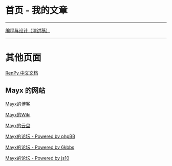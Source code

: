 # 首页 - 我的文章

 * * *

[编程与设计（演讲稿）](./docs/Coding.html)   

 * * *
 
 # 其他页面   
 
 [RenPy 中文文档](./RenPy)   
 
 ## Mayx 的网站   
 
[Mayx的博客](http://mayx.my-board.org/)   

[Mayx的Wiki](http://mayxwiki.my-style.in/)   

[Mayx的云盘](http://mayxdisk.is-best.net/)   

[Mayx的论坛 - Powered by phpBB](http://mayxbbs.my-board.org/)   

[Mayx的论坛 - Powered by 6kbbs](http://mayx.poorwebmaster.com/)   

[Mayx的论坛 - Powered by js10](http://mayx.3vcm.net/)   
